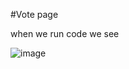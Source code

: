 #Vote page

 when we run code we see

 ![image](https://github.com/sanket96s/projects/assets/109816069/914d2ba0-fc6e-4774-a196-b23541425431)

